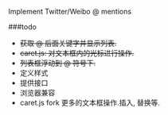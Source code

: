 Implement Twitter/Weibo @ mentions

###todo
* <strike>获取 @ 后面关键字并显示列表.</strike>
* <strike>caret.js: 对文本框内的光标进行操作.</strike>
* <strike>列表框浮动到 @ 符号下.</strike>
* 定义样式
* 提供接口
* 浏览器兼容
* caret.js fork
    更多的文本框操作.插入, 替换等.
